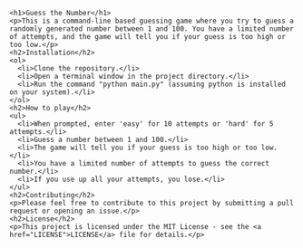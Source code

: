 
    <h1>Guess the Number</h1>
    <p>This is a command-line based guessing game where you try to guess a randomly generated number between 1 and 100. You have a limited number of attempts, and the game will tell you if your guess is too high or too low.</p>
    <h2>Installation</h2>
    <ol>
      <li>Clone the repository.</li>
      <li>Open a terminal window in the project directory.</li>
      <li>Run the command "python main.py" (assuming python is installed on your system).</li>
    </ol>
    <h2>How to play</h2>
    <ul>
      <li>When prompted, enter 'easy' for 10 attempts or 'hard' for 5 attempts.</li>
      <li>Guess a number between 1 and 100.</li>
      <li>The game will tell you if your guess is too high or too low.</li>
      <li>You have a limited number of attempts to guess the correct number.</li>
      <li>If you use up all your attempts, you lose.</li>
    </ul>
    <h2>Contributing</h2>
    <p>Please feel free to contribute to this project by submitting a pull request or opening an issue.</p>
    <h2>License</h2>
    <p>This project is licensed under the MIT License - see the <a href="LICENSE">LICENSE</a> file for details.</p>
  </body>
</html>

